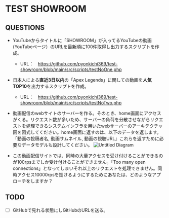 # TEST SHOWROOM
## QUESTIONS
- YouTubeからタイトルに「SHOWROOM」が入ってるYouTubeの動画(YouTubeページ）のURLを最新順に100件取得し出力するスクリプトを作成。
  - URL：　https://github.com/pyonkichi369/test-showroom/blob/main/src/scripts/testNoOne.php

- 日本人による**直近3日以内**の「Apex Legends」に関しての動画を**人気TOP10**を出力するスクリプトを作成。
  - URL：　https://github.com/pyonkichi369/test-showroom/blob/main/src/scripts/testNoTwo.php

- 動画配信のwebサイトのサーバーを作る。そのとき、home画面にアクセスがくる。リクエスト数が多いため、サーバーの負荷を分散させながらリクエストを処理できるシステムインフラを用いたwebサーバーのアーキテクチャ図を図式してください。home画面に返すのは、以下のデータを返します。「動画の投稿者名, 動画サムネイル, 動画の視聴URL』これらを返すために必要なデータモデルも設計してください。
  ![Untitled Diagram](https://user-images.githubusercontent.com/35094517/144879581-4c600624-c8a0-4e6e-a453-6163d9f0c73b.png)
  
- この動画配信サイトでは、同時の大量アクセスを受け付けることができるのが100rpsまでしか受け付けることができません。「Too many open connections」となってしまいそれ以上のリクエストを処理できません。同時アクセス10000rpsを捌けるようにするためにあなたは、どのようなアプローチをしますか？

## TODO
- [ ] GitHubで見れる状態にしGitHubのURLを送る。
